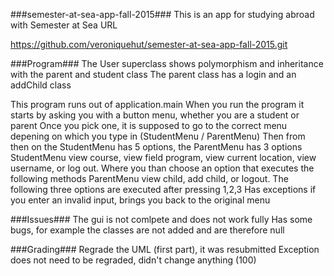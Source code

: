 ###semester-at-sea-app-fall-2015###
This is an app for studying abroad with Semester at Sea 
URL

https://github.com/veroniquehut/semester-at-sea-app-fall-2015.git

###Program###
The User superclass shows polymorphism and inheritance with the parent and student class 
The parent class has a login and an addChild class 

This program runs out of application.main
When you run the program it starts by asking you with a button menu, whether you are a student or parent
Once you pick one, it is supposed to go to the correct menu depening on which you type in (StudentMenu / ParentMenu)
Then from then on the StudentMenu has 5 options, the ParentMenu has 3 options
StudentMenu view course, view field program, view current location, view username, or log out. Where you than choose an option that executes the following methods
ParentMenu view child, add child, or logout. The following three options are executed after pressing 1,2,3
Has exceptions if you enter an invalid input, brings you back to the original menu 

###Issues###
The gui is not comlpete and does not work fully 
Has some bugs, for example the classes are not added and are therefore null 
  

###Grading###
Regrade the UML (first part), it was resubmitted 
Exception does not need to be regraded, didn't change anything (100)


